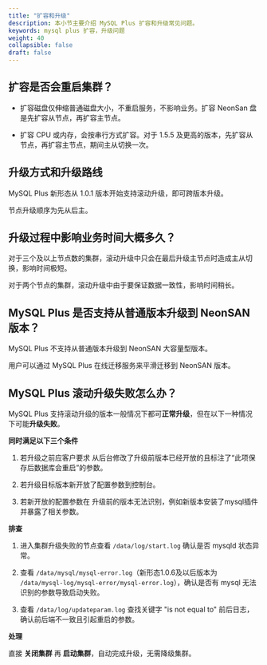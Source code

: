 ```yaml
---
title: "扩容和升级"
description: 本小节主要介绍 MySQL Plus 扩容和升级常见问题。 
keywords: mysql plus 扩容，升级问题
weight: 40
collapsible: false
draft: false
---
```


##  扩容是否会重启集群？

- 扩容磁盘仅伸缩普通磁盘大小，不重启服务，不影响业务。扩容 NeonSan 盘是先扩容从节点，再扩容主节点。

- 扩容 CPU 或内存，会按串行方式扩容。对于 1.5.5 及更高的版本，先扩容从节点，再扩容主节点，期间主从切换一次。

## 升级方式和升级路线

MySQL Plus 新形态从 1.0.1 版本开始支持滚动升级，即可跨版本升级。

节点升级顺序为先从后主。

## 升级过程中影响业务时间大概多久？

对于三个及以上节点数的集群，滚动升级中只会在最后升级主节点时造成主从切换，影响时间极短。

对于两个节点的集群，滚动升级中由于要保证数据一致性，影响时间稍长。

##  MySQL Plus 是否支持从普通版本升级到 NeonSAN 版本？

MySQL Plus 不支持从普通版本升级到 NeonSAN 大容量型版本。

用户可以通过 MySQL Plus 在线迁移服务来平滑迁移到 NeonSAN 版本。

## MySQL Plus 滚动升级失败怎么办？

MySQL Plus 支持滚动升级的版本一般情况下都可**正常升级**，但在以下一种情况下可能**升级失败**。

**同时满足以下三个条件**

1. 若升级之前应客户要求 从后台修改了升级前版本已经开放的且标注了“此项保存后数据库会重启”的参数。

2. 若升级目标版本新开放了配置参数到控制台。

3. 若新开放的配置参数在 升级前的版本无法识别，例如新版本安装了mysql插件并暴露了相关参数。

**排查**

1. 进入集群升级失败的节点查看 `/data/log/start.log` 确认是否 mysqld 状态异常。

2. 查看 `/data/mysql/mysql-error.log`（新形态1.0.6及以后版本为 `/data/mysql-log/mysql-error/mysql-error.log`），确认是否有 mysql 无法识别的参数导致启动失败。

3. 查看 `/data/log/updateparam.log` 查找关键字 "is not equal to" 前后日志，确认前后端不一致且引起重启的参数。

**处理**

直接 **关闭集群** 再 **启动集群**，自动完成升级，无需降级集群。
